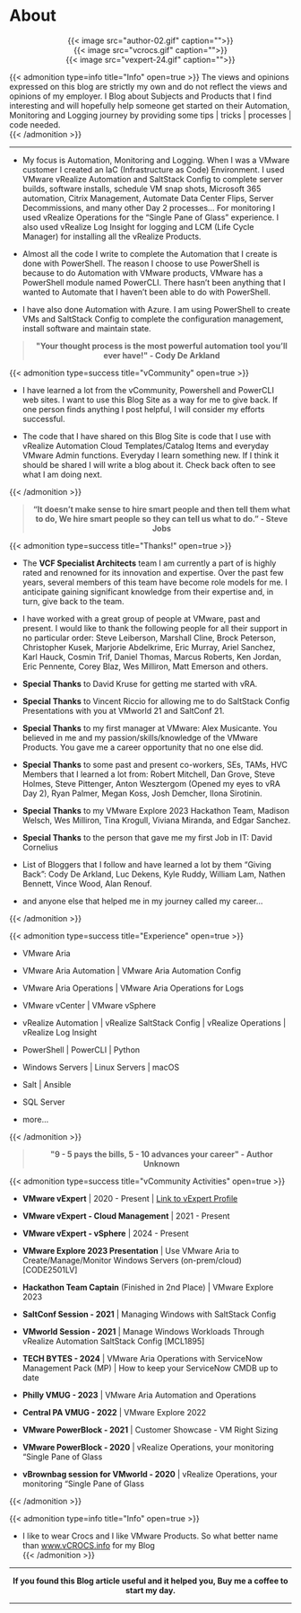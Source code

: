 # About


<center>{{< image src="author-02.gif" caption="">}}</center>  

<center>{{< image src="vcrocs.gif" caption="">}}</center>  

<!--  
#### vCF Specialist SE | VMware Aria Suite  
###### VMware vExpert 2020 - Present  
###### VMware vExpert Cloud Management 2021 - Present  
###### If you can script it, You can Automate it!  
-->

<center>{{< image src="vexpert-24.gif" caption="">}}</center>  

{{< admonition type=info title="Info" open=true >}}
The views and opinions expressed on this blog are strictly my own and do not reflect the views and opinions of my employer. I Blog about Subjects and Products that I find interesting and will hopefully help someone get started on their Automation, Monitoring and Logging journey by providing some tips | tricks | processes | code needed.  
{{< /admonition >}}

---

* My focus is Automation, Monitoring and Logging. When I was a VMware customer I created an IaC (Infrastructure as Code) Environment. I used VMware vRealize Automation and SaltStack Config to complete server builds, software installs, schedule VM snap shots, Microsoft 365 automation, Citrix Management, Automate Data Center Flips, Server Decommissions, and many other Day 2 processes… For monitoring I used vRealize Operations for the “Single Pane of Glass” experience. I also used vRealize Log Insight for logging and LCM (Life Cycle Manager) for installing all the vRealize Products.  

* Almost all the code I write to complete the Automation that I create is done with PowerShell. The reason I choose to use PowerShell is because to do Automation with VMware products, VMware has a PowerShell module named PowerCLI. There hasn’t been anything that I wanted to Automate that I haven’t been able to do with PowerShell.

* I have also done Automation with Azure. I am using PowerShell to create VMs and SaltStack Config to complete the configuration management, install software and maintain state.  

>  
><center><b>"Your thought process is the most powerful automation tool you’ll ever have!" - Cody De Arkland</b></center>  
>  

{{< admonition type=success title="vCommunity" open=true >}}
* I have learned a lot from the vCommunity, Powershell and PowerCLI web sites. I want to use this Blog Site as a way for me to give back. If one person finds anything I post helpful, I will consider my efforts successful.  

* The code that I have shared on this Blog Site is code that I use with vRealize Automation Cloud Templates/Catalog Items and everyday VMware Admin functions. Everyday I learn something new. If I think it should be shared I will write a blog about it. Check back often to see what I am doing next.  

{{< /admonition >}}

><center><b>“It doesn’t make sense to hire smart people and then tell them what to do, We hire smart people so they can tell us what to do.” - Steve Jobs</b></center>  

{{< admonition type=success title="Thanks!" open=true >}}
* The **VCF Specialist Architects** team I am currently a part of is highly rated and renowned for its innovation and expertise. Over the past few years, several members of this team have become role models for me. I anticipate gaining significant knowledge from their expertise and, in turn, give back to the team.  

* I have worked with a great group of people at VMware, past and present. I would like to thank the following people for all their support in no particular order: Steve Leiberson, Marshall Cline, Brock Peterson, Christopher Kusek, Marjorie Abdelkrime, Eric Murray, Ariel Sanchez, Karl Hauck, Cosmin Trif, Daniel Thomas, Marcus Roberts, Ken Jordan, Eric Pennente, Corey Blaz, Wes Milliron, Matt Emerson and others.  

* **Special Thanks** to David Kruse for getting me started with vRA.  

* **Special Thanks** to Vincent Riccio for allowing me to do SaltStack Config Presentations with you at VMworld 21 and SaltConf 21.  

* **Special Thanks** to my first manager at VMware: Alex Musicante. You believed in me and my passion/skills/knowledge of the VMware Products. You gave me a career opportunity that no one else did.  

* **Special Thanks** to some past and present co-workers, SEs, TAMs, HVC Members that I learned a lot from: Robert Mitchell, Dan Grove, Steve Holmes, Steve Pittenger, Anton Wesztergom (Opened my eyes to vRA Day 2), Ryan Palmer, Megan Koss, Josh Demcher, IIona Sirotinin.

* **Special Thanks** to my VMware Explore 2023 Hackathon Team, Madison Welsch, Wes Milliron, Tina Krogull, Viviana Miranda, and Edgar Sanchez.

* **Special Thanks** to the person that gave me my first Job in IT: David Cornelius  

* List of Bloggers that I follow and have learned a lot by them “Giving Back”: Cody De Arkland, Luc Dekens, Kyle Ruddy, William Lam, Nathen Bennett, Vince Wood, Alan Renouf.  

* and anyone else that helped me in my journey called my career…  

{{< /admonition >}}

{{< admonition type=success title="Experience" open=true >}}
* VMware Aria  

* VMware Aria Automation | VMware Aria Automation Config  

* VMware Aria Operations | VMware Aria Operations for Logs  

* VMware vCenter | VMware vSphere  

* vRealize Automation | vRealize SaltStack Config | vRealize Operations | vRealize Log Insight  

* PowerShell | PowerCLI | Python  

* Windows Servers | Linux Servers | macOS  

* Salt | Ansible  

* SQL Server  

* more...  

{{< /admonition >}}

><center><b>"9 - 5 pays the bills, 5 - 10 advances your career" - Author Unknown</b></center>  

{{< admonition type=success title="vCommunity Activities" open=true >}}
* **VMware vExpert** | 2020 - Present | [Link to vExpert Profile](https://vexpert.vmware.com/directory/5721)  
* **VMware vExpert - Cloud Management** | 2021 - Present  

* **VMware vExpert - vSphere** | 2024 - Present  

* **VMware Explore 2023 Presentation** | Use VMware Aria to Create/Manage/Monitor Windows Servers (on-prem/cloud) [CODE2501LV]  

* **Hackathon Team Captain** (Finished in 2nd Place) | VMware Explore 2023  

* **SaltConf Session - 2021** | Managing Windows with SaltStack Config  

* **VMworld Session - 2021** | Manage Windows Workloads Through vRealize Automation SaltStack Config [MCL1895]  

* **TECH BYTES - 2024** | VMware Aria Operations with ServiceNow Management Pack (MP) | How to keep your ServiceNow CMDB up to date  

* **Philly VMUG - 2023** | VMware Aria Automation and Operations  

* **Central PA VMUG - 2022** | VMware Explore 2022  

* **VMware PowerBlock - 2021** | Customer Showcase - VM Right Sizing  

* **VMware PowerBlock - 2020** | vRealize Operations, your monitoring “Single Pane of Glass  

* **vBrownbag session for VMworld - 2020** | vRealize Operations, your monitoring “Single Pane of Glass  

{{< /admonition >}}

{{< admonition type=info title="Info" open=true >}}
* I like to wear Crocs and I like VMware Products. So what better name than www.vCROCS.info for my Blog  
{{< /admonition >}}

---

<center><b>If you found this Blog article useful and it helped you, Buy me a coffee to start my day.</b></center>  

---

<center>
<script type="text/javascript" src="https://cdnjs.buymeacoffee.com/1.0.0/button.prod.min.js" data-name="bmc-button" data-slug="dalehassinger" data-color="#FFDD00" data-emoji=""  data-font="Cookie" data-text="Buy me a coffee" data-outline-color="#000000" data-font-color="#000000" data-coffee-color="#ffffff" ></script>
</center>

